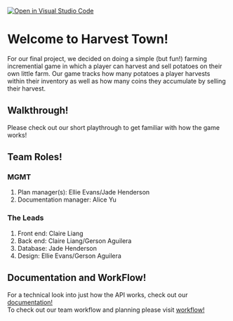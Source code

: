 [![Open in Visual Studio Code](https://classroom.github.com/assets/open-in-vscode-f059dc9a6f8d3a56e377f745f24479a46679e63a5d9fe6f495e02850cd0d8118.svg)](https://classroom.github.com/online_ide?assignment_repo_id=6243069&assignment_repo_type=AssignmentRepo)
# Welcome to Harvest Town!

For our final project, we decided on doing a simple (but fun!) farming incremential game in which a player can harvest and sell potatoes on their own little farm. Our game tracks how many potatoes a player harvests within their inventory as well as how many coins they accumulate by selling their harvest.

## Walkthrough!

Please check out our short playthrough to get familiar with how the game works! 


## Team Roles!

### MGMT
1. Plan manager(s): Ellie Evans/Jade Henderson
2. Documentation manager: Alice Yu 

### The Leads
1. Front end: Claire Liang 
2. Back end: Claire Liang/Gerson Aguilera
3. Database: Jade Henderson
4. Design: Ellie Evans/Gerson Aguilera

## Documentation and WorkFlow! 

For a technical look into just how the API works, check out our [documentation!](docs/documentation.md)\
To check out our team workflow and planning please visit [workflow!](docs/workflow.md)
